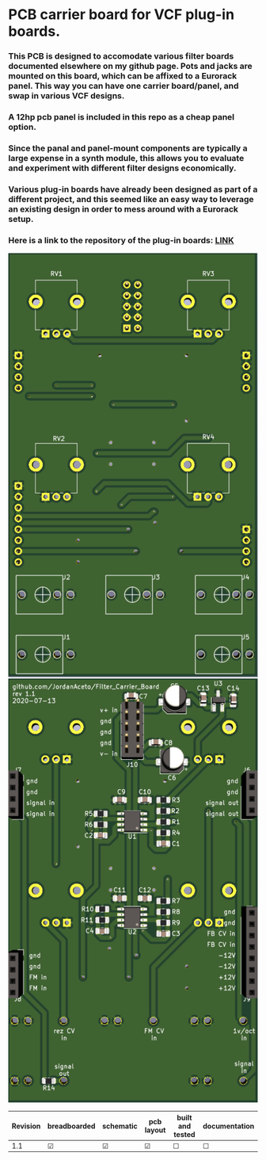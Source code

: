 # PCB carrier board for VCF plug-in boards.

### This PCB is designed to accomodate various filter boards documented elsewhere on my github page. Pots and jacks are mounted on this board, which can be affixed to a Eurorack panel. This way you can have one carrier board/panel, and swap in various VCF designs.

### A 12hp pcb panel is included in this repo as a cheap panel option.

### Since the panal and panel-mount components are typically a large expense in a synth module, this allows you to evaluate and experiment with different filter designs economically.

### Various plug-in boards have already been designed as part of a different project, and this seemed like an easy way to leverage an existing design in order to mess around with a Eurorack setup.

### Here is a link to the repository of the plug-in boards: [LINK](https://github.com/JordanAceto/VCF_plug_in_boards "optical phasor plug-in board")

![PCB Front](./pics/pcb_front.png) ![PCB Rear](./pics/pcb_rear.png)

Revision | breadboarded | schematic | pcb layout | built and tested | documentation
---------|--------------|-----------|------------|------------------|---------------
1.1      | &#9745;      | &#9745;   | &#9745;    | &#9744;          | &#9744; 